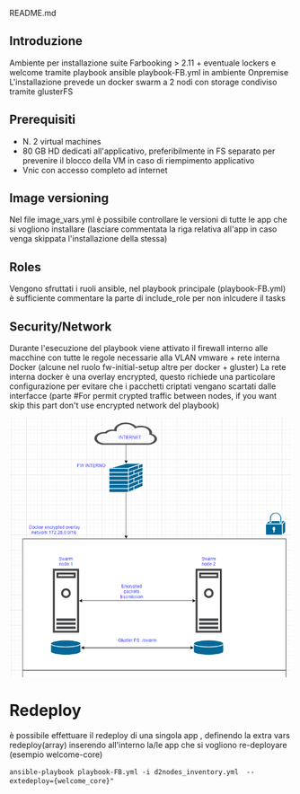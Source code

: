 README.md
## Introduzione
Ambiente per installazione suite Farbooking > 2.11 + eventuale lockers e welcome tramite playbook ansible playbook-FB.yml in ambiente Onpremise
L'installazione prevede un docker swarm a 2 nodi con storage condiviso tramite glusterFS

## Prerequisiti
- N. 2 virtual machines
- 80 GB HD dedicati all'applicativo, preferibilmente in FS separato per prevenire il blocco della VM in caso di riempimento applicativo
- Vnic con accesso completo ad internet

## Image versioning
Nel file image_vars.yml è possibile controllare le versioni di tutte le app che si vogliono installare (lasciare commentata la riga relativa all'app in caso venga skippata l'installazione della stessa)

## Roles
Vengono sfruttati i ruoli ansible, nel playbook principale (playbook-FB.yml) è sufficiente commentare la parte di include_role per non inlcudere il tasks 

## Security/Network
Durante l'esecuzione del playbook viene attivato il firewall interno alle macchine con tutte le regole necessarie alla VLAN vmware + rete interna Docker (alcune nel ruolo fw-initial-setup altre per docker + gluster)
La rete interna docker è una overlay encrypted, questo richiede una particolare configurazione per evitare che i pacchetti criptati vengano scartati dalle interfacce (parte #For permit crypted traffic between nodes, if you want skip this part don't use encrypted network del playbook)

![network](network.PNG)


# Redeploy

è possibile effettuare il redeploy di una singola app , definendo la extra vars redeploy(array) inserendo all'interno la/le app che si vogliono re-deployare (esempio welcome-core)

    ansible-playbook playbook-FB.yml -i d2nodes_inventory.yml  --extedeploy={welcome_core}"
